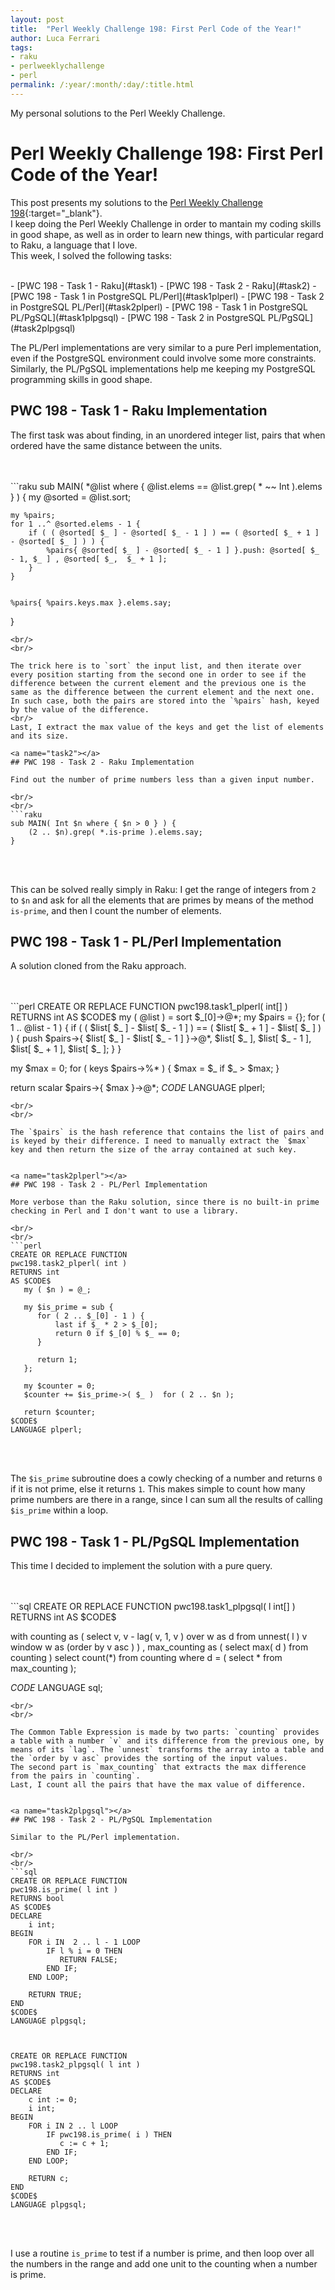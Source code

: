 ```yaml
---
layout: post
title:  "Perl Weekly Challenge 198: First Perl Code of the Year!"
author: Luca Ferrari
tags:
- raku
- perlweeklychallenge
- perl
permalink: /:year/:month/:day/:title.html
---
```

My personal solutions to the Perl Weekly Challenge.

# Perl Weekly Challenge 198: First Perl Code of the Year!

This post presents my solutions to the [Perl Weekly Challenge 198](https://perlweeklychallenge.org/blog/perl-weekly-challenge-0198/){:target="_blank"}.
<br/>
I keep doing the Perl Weekly Challenge in order to mantain my coding skills in good shape, as well as in order to learn new things, with particular regard to Raku, a language that I love.
<br/>
This week, I solved the following tasks:

<br/>
- [PWC 198 - Task 1 - Raku](#task1)
- [PWC 198 - Task 2 - Raku](#task2)
- [PWC 198 - Task 1 in PostgreSQL PL/Perl](#task1plperl)
- [PWC 198 - Task 2 in PostgreSQL PL/Perl](#task2plperl)
- [PWC 198 - Task 1 in PostgreSQL PL/PgSQL](#task1plpgsql)
- [PWC 198 - Task 2 in PostgreSQL PL/PgSQL](#task2plpgsql)

The PL/Perl implementations are very similar to a pure Perl implementation, even if the PostgreSQL environment could involve some more constraints. Similarly, the PL/PgSQL implementations help me keeping my PostgreSQL programming skills in good shape.


<a name="task1"></a>
## PWC 198 - Task 1 - Raku Implementation

The first task was about finding, in an unordered integer list, pairs that when ordered have the same distance between the units.

<br/>
<br/>
```raku
sub MAIN( *@list where { @list.elems == @list.grep( * ~~ Int ).elems } ) {
    my @sorted = @list.sort;

    my %pairs;
    for 1 ..^ @sorted.elems - 1 {
		if ( ( @sorted[ $_ ] - @sorted[ $_ - 1 ] ) == ( @sorted[ $_ + 1 ] - @sorted[ $_ ] ) ) {
		    %pairs{ @sorted[ $_ ] - @sorted[ $_ - 1 ] }.push: @sorted[ $_ - 1, $_ ] , @sorted[ $_,  $_ + 1 ];
		}
    }


    %pairs{ %pairs.keys.max }.elems.say;

}

```
<br/>
<br/>

The trick here is to `sort` the input list, and then iterate over every position starting from the second one in order to see if the difference between the current element and the previous one is the same as the difference between the current element and the next one. In such case, both the pairs are stored into the `%pairs` hash, keyed by the value of the difference.
<br/>
Last, I extract the max value of the keys and get the list of elements and its size.

<a name="task2"></a>
## PWC 198 - Task 2 - Raku Implementation

Find out the number of prime numbers less than a given input number.

<br/>
<br/>
```raku
sub MAIN( Int $n where { $n > 0 } ) {
    (2 .. $n).grep( *.is-prime ).elems.say;
}

```
<br/>
<br/>

This can be solved really simply in Raku: I get the range of integers from `2` to `$n` and ask for all the elements that are primes by means of the method `is-prime`, and then I count the number of elements.


<a name="task1plperl"></a>
## PWC 198 - Task 1 - PL/Perl Implementation
A solution cloned from the Raku approach.

<br/>
<br/>
```perl
CREATE OR REPLACE FUNCTION
pwc198.task1_plperl( int[] )
RETURNS int
AS $CODE$
  my ( @list ) = sort $_[0]->@*;
  my $pairs = {};
  for ( 1 .. @list - 1 ) {
      if ( ( $list[ $_ ] - $list[ $_ - 1 ] ) == ( $list[ $_ + 1 ] - $list[ $_ ] ) ) {
      	 push $pairs->{ $list[ $_ ] - $list[ $_ - 1 ] }->@*, $list[ $_ ], $list[ $_ - 1 ], $list[ $_ + 1 ], $list[ $_  ];
      }
  }

  my $max = 0;
  for ( keys $pairs->%* ) {
      $max = $_ if $_ > $max;
  }

  return scalar $pairs->{ $max }->@*;
$CODE$
LANGUAGE plperl;

```
<br/>
<br/>

The `$pairs` is the hash reference that contains the list of pairs and is keyed by their difference. I need to manually extract the `$max` key and then return the size of the array contained at such key.


<a name="task2plperl"></a>
## PWC 198 - Task 2 - PL/Perl Implementation

More verbose than the Raku solution, since there is no built-in prime checking in Perl and I don't want to use a library.

<br/>
<br/>
```perl
CREATE OR REPLACE FUNCTION
pwc198.task2_plperl( int )
RETURNS int
AS $CODE$
   my ( $n ) = @_;

   my $is_prime = sub {
      for ( 2 .. $_[0] - 1 ) {
      	  last if $_ * 2 > $_[0];
      	  return 0 if $_[0] % $_ == 0;
      }

      return 1;
   };

   my $counter = 0;
   $counter += $is_prime->( $_ )  for ( 2 .. $n );

   return $counter;
$CODE$
LANGUAGE plperl;

```
<br/>
<br/>

The `$is_prime` subroutine does a cowly checking of a number and returns `0` if it is not prime, else it returns `1`.
This makes simple to count how many prime numbers are there in a range, since I can sum all the results of calling `$is_prime` within a loop.



<a name="task1plpgsql"></a>
## PWC 198 - Task 1 - PL/PgSQL Implementation

This time I decided to implement the solution with a pure query.

<br/>
<br/>
```sql
CREATE OR REPLACE FUNCTION
pwc198.task1_plpgsql( l int[] )
RETURNS int
AS $CODE$

   with counting as (
      select v, v - lag( v, 1, v ) over w as d
      from unnest( l ) v
      window w as (order by v asc )
   )
   , max_counting as (
     select max( d ) from counting
   )
   select count(*)
   from counting
   where d = ( select * from max_counting );


$CODE$
LANGUAGE sql;

```
<br/>
<br/>

The Common Table Expression is made by two parts: `counting` provides a table with a number `v` and its difference from the previous one, by means of its `lag`. The `unnest` transforms the array into a table and the `order by v asc` provides the sorting of the input values.
The second part is `max_counting` that extracts the max difference from the pairs in `counting`.
Last, I count all the pairs that have the max value of difference.


<a name="task2plpgsql"></a>
## PWC 198 - Task 2 - PL/PgSQL Implementation

Similar to the PL/Perl implementation.

<br/>
<br/>
```sql
CREATE OR REPLACE FUNCTION
pwc198.is_prime( l int )
RETURNS bool
AS $CODE$
DECLARE
	i int;
BEGIN
	FOR i IN  2 .. l - 1 LOOP
	    IF l % i = 0 THEN
	       RETURN FALSE;
	    END IF;
	END LOOP;

	RETURN TRUE;
END
$CODE$
LANGUAGE plpgsql;



CREATE OR REPLACE FUNCTION
pwc198.task2_plpgsql( l int )
RETURNS int
AS $CODE$
DECLARE
	c int := 0;
	i int;
BEGIN
	FOR i IN 2 .. l LOOP
	    IF pwc198.is_prime( i ) THEN
	       c := c + 1;
	    END IF;
	END LOOP;

	RETURN c;
END
$CODE$
LANGUAGE plpgsql;

```
<br/>
<br/>

I use a routine `is_prime` to test if a number is prime, and then loop over all the numbers in the range and add one unit to the counting when a number is prime.

